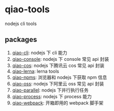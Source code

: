 # qiao-tools

nodejs cli tools

## packages

1. [qiao-cli](./packages/qiao-cli/README.md): nodejs 下 cli 能力
2. [qiao-console](./packages/qiao-console/README.md): nodejs 下 console 常见 api 封装
3. [qiao-cos](./packages/qiao-cos/README.md): nodejs 下腾讯云 cos 常见 api 封装
4. [qiao-lerna](./packages/qiao-lerna/README.md): lerna tools
5. [qiao-npms](./packages/qiao-npms/README.md): 浏览器和 nodejs 下获取 npm 信息
6. [qiao-oss](./packages/qiao-oss/README.md): nodejs 下阿里云 oss 常见 api 封装
7. [qiao-parallel](./packages/qiao-parallel/README.md): nodejs 下并行执行任务
8. [qiao-process](./packages/qiao-process/README.md): nodejs 下 process 能力
9. [qiao-webpack](./packages/qiao-webpack/README.md): 开箱即用的 webpack 脚手架
